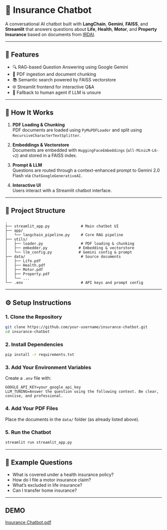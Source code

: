 # 🤖 Insurance Chatbot

A conversational AI chatbot built with **LangChain**, **Gemini**, **FAISS**, and **Streamlit** that answers questions about **Life**, **Health**, **Motor**, and **Property Insurance** based on documents from [IRDAI](https://irdai.gov.in/).

---

## 🚀 Features

- 🔍 RAG-based Question Answering using Google Gemini
- 📄 PDF ingestion and document chunking
- 📚 Semantic search powered by FAISS vectorstore
- 🌐 Streamlit frontend for interactive Q&A
- 💬 Fallback to human agent if LLM is unsure

---

## 🧠 How It Works

1. **PDF Loading & Chunking**  
   PDF documents are loaded using `PyMuPDFLoader` and split using `RecursiveCharacterTextSplitter`.

2. **Embeddings & Vectorstore**  
   Documents are embedded with `HuggingFaceEmbeddings` (`all-MiniLM-L6-v2`) and stored in a FAISS index.

3. **Prompt & LLM**  
   Questions are routed through a context-enhanced prompt to Gemini 2.0 Flash via `ChatGoogleGenerativeAI`.

4. **Interactive UI**  
   Users interact with a Streamlit chatbot interface.

---

## 📁 Project Structure

```
.
├── streamlit_app.py              # Main chatbot UI
├── app/
│   └── langchain_pipeline.py     # Core RAG pipeline
├── utils/
│   ├── loader.py                 # PDF loading & chunking
│   ├── embedder.py              # Embedding & vectorstore
│   └── llm_config.py            # Gemini config & prompt
├── data/                         # Source documents
│   ├── Life.pdf
│   ├── Health.pdf
│   ├── Motor.pdf
│   ├── Property.pdf
│   └── ...
└── .env                          # API keys and prompt config
```

---

## ⚙️ Setup Instructions

### 1. Clone the Repository
```bash
git clone https://github.com/your-username/insurance-chatbot.git
cd insurance-chatbot
```

### 2. Install Dependencies
```bash
pip install -r requirements.txt
```

### 3. Add Your Environment Variables

Create a `.env` file with:
```
GOOGLE_API_KEY=your_google_api_key
LLM_TUNING=Answer the question using the following context. Be clear, concise, and professional.
```

### 4. Add Your PDF Files
Place the documents in the `data/` folder (as already listed above).

### 5. Run the Chatbot
```bash
streamlit run streamlit_app.py
```

---

## 🧪 Example Questions

- What is covered under a health insurance policy?
- How do I file a motor insurance claim?
- What’s excluded in life insurance?
- Can I transfer home insurance?

---

## DEMO
[Insurance Chatbot.pdf](https://github.com/user-attachments/files/19904486/Insurance.Chatbot.pdf)

